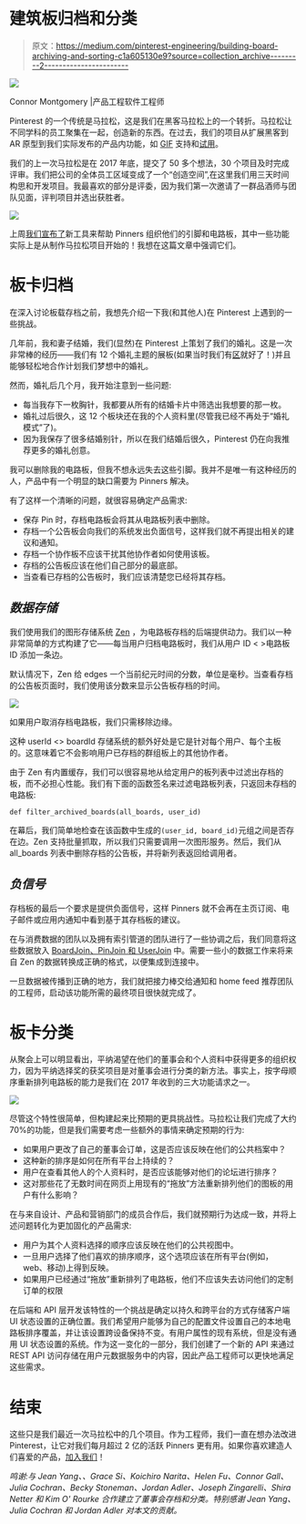 # 建筑板归档和分类

> 原文：<https://medium.com/pinterest-engineering/building-board-archiving-and-sorting-c1a605130e9?source=collection_archive---------2----------------------->

![](img/bf71e4b057e8ce1d6d3ee49fff50defb.png)

Connor Montgomery |产品工程软件工程师

Pinterest 的一个传统是马拉松，这是我们在黑客马拉松上的一个转折。马拉松让不同学科的员工聚集在一起，创造新的东西。在过去，我们的项目从扩展黑客到 AR 原型到我们实际发布的产品内功能，如 [GIF](/@Pinterest_Engineering/building-support-for-gifs-over-night-8909df8ef4ca) 支持和[试用](https://newsroom.pinterest.com/en/post/a-new-way-to-keep-track-of-ideas-you-try-on-pinterest)。

我们的上一次马拉松是在 2017 年底，提交了 50 多个想法，30 个项目及时完成评审。我们把公司的全体员工区域变成了一个“创造空间”,在这里我们用三天时间构思和开发项目。我最喜欢的部分是评委，因为我们第一次邀请了一群品酒师与团队见面，评判项目并选出获胜者。

![](img/7f193e6831477949453ccd76eb9627bd.png)

上周[我们宣布了](https://newsroom.pinterest.com/en/post/new-tools-for-organizing-pins-boards-and-sections-on-pinterest)新工具来帮助 Pinners 组织他们的引脚和电路板，其中一些功能实际上是从制作马拉松项目开始的！我想在这篇文章中强调它们。

# **板卡归档**

在深入讨论板载存档之前，我想先介绍一下我(和其他人)在 Pinterest 上遇到的一些挑战。

几年前，我和妻子结婚，我们(显然)在 Pinterest 上策划了我们的婚礼。这是一次非常棒的经历——我们有 12 个婚礼主题的展板(如果当时我们有[区](https://newsroom.pinterest.com/en/post/a-new-way-to-organize-your-ideas-on-pinterest)就好了！)并且能够轻松地合作计划我们梦想中的婚礼。

然而，婚礼后几个月，我开始注意到一些问题:

*   每当我存下一枚胸针，我都要从所有的结婚卡片中筛选出我想要的那一枚。
*   婚礼过后很久，这 12 个板块还在我的个人资料里(尽管我已经不再处于“婚礼模式”了)。
*   因为我保存了很多结婚别针，所以在我们结婚后很久，Pinterest 仍在向我推荐更多的婚礼创意。

我可以删除我的电路板，但我不想永远失去这些引脚。我并不是唯一有这种经历的人，产品中有一个明显的缺口需要为 Pinners 解决。

有了这样一个清晰的问题，就很容易确定产品需求:

*   保存 Pin 时，存档电路板会将其从电路板列表中删除。
*   存档一个公告板会向我们的系统发出负面信号，这样我们就不再提出相关的建议和通知。
*   存档一个协作板不应该干扰其他协作者如何使用该板。
*   存档的公告板应该在他们自己部分的最底部。
*   当查看已存档的公告板时，我们应该清楚您已经将其存档。

## *数据存储*

我们使用我们的图形存储系统 [Zen](https://www.youtube.com/watch?v=yI0vHfgK6oI&app=desktop) ，为电路板存档的后端提供动力。我们以一种非常简单的方式构建了它——每当用户归档电路板时，我们从用户 ID < >电路板 ID 添加一条边。

默认情况下，Zen 给 edges 一个当前纪元时间的分数，单位是毫秒。当查看存档的公告板页面时，我们使用该分数来显示公告板存档的时间。

![](img/feb53784c080367f4b1b3ede852426d2.png)

如果用户取消存档电路板，我们只需移除边缘。

这种 userId <> boardId 存储系统的额外好处是它是针对每个用户、每个主板的。这意味着它不会影响用户已存档的群组板上的其他协作者。

由于 Zen 有内置缓存，我们可以很容易地从给定用户的板列表中过滤出存档的板，而不必担心性能。我们有下面的函数签名来过滤电路板列表，只返回未存档的电路板:

`def filter_archived_boards(all_boards, user_id)`

在幕后，我们简单地检查在该函数中生成的`(user_id, board_id)`元组之间是否存在边。Zen 支持批量抓取，所以我们只需要调用一次图形服务。然后，我们从 all_boards 列表中删除存档的公告板，并将新列表返回给调用者。

## *负信号*

存档板的最后一个要求是提供负面信号，这样 Pinners 就不会再在主页订阅、电子邮件或应用内通知中看到基于其存档板的建议。

在与消费数据的团队以及拥有索引管道的团队进行了一些协调之后，我们同意将这些数据放入 [BoardJoin、PinJoin 和 UserJoin](/@Pinterest_Engineering/creating-serving-amp-storing-data-for-discovery-3f9f9ce7c139) 中。需要一些小的数据工作来将来自 Zen 的数据转换成正确的格式，以便集成到连接中。

一旦数据被传播到正确的地方，我们就把接力棒交给通知和 home feed 推荐团队的工程师，启动该功能所需的最终项目很快就完成了。

# **板卡分类**

从聚会上可以明显看出，平纳渴望在他们的董事会和个人资料中获得更多的组织权力，因为平纳选择奖的获奖项目是对董事会进行分类的新方法。事实上，按字母顺序重新排列电路板的能力是我们在 2017 年收到的三大功能请求之一。

![](img/bdda4187a625c486db22c3fc3da3167b.png)

尽管这个特性很简单，但构建起来比预期的更具挑战性。马拉松让我们完成了大约 70%的功能，但是我们需要考虑一些额外的事情来确定预期的行为:

*   如果用户更改了自己的董事会订单，这是否应该反映在他们的公共档案中？
*   这种新的排序是如何在所有平台上持续的？
*   用户在查看其他人的个人资料时，是否应该能够对他们的论坛进行排序？
*   这对那些花了无数时间在网页上用现有的“拖放”方法重新排列他们的图板的用户有什么影响？

在与来自设计、产品和营销部门的成员合作后，我们就预期行为达成一致，并将上述问题转化为更加固化的产品需求:

*   用户为其个人资料选择的顺序应该反映在他们的公共视图中。
*   一旦用户选择了他们喜欢的排序顺序，这个选项应该在所有平台(例如，web、移动)上得到反映。
*   如果用户已经通过“拖放”重新排列了电路板，他们不应该失去访问他们的定制订单的权限

在后端和 API 层开发该特性的一个挑战是确定以持久和跨平台的方式存储客户端 UI 状态设置的正确位置。我们希望用户能够为自己的配置文件设置自己的本地电路板排序覆盖，并让该设置跨设备保持不变。有用户属性的现有系统，但是没有通用 UI 状态设置的系统。作为这一变化的一部分，我们创建了一个新的 API 来通过 REST API 访问存储在用户元数据服务中的内容，因此产品工程师可以更快地满足这些需求。

# **结束**

这些只是我们最近一次马拉松中的几个项目。作为工程师，我们一直在想办法改进 Pinterest，让它对我们每月超过 2 亿的活跃 Pinners 更有用。如果你喜欢建造人们喜爱的产品，[加入我们](https://careers.pinterest.com/careers/engineering)！

*鸣谢:与 Jean Yang、、Grace Si、Koichiro Narita、Helen Fu、Connor Gall、Julia Cochran、Becky Stoneman、Jordan Adler、Joseph Zingarelli、Shira Netter 和 Kim O' Rourke 合作建立了董事会存档和分类。特别感谢 Jean Yang、Julia Cochran 和 Jordan Adler 对本文的贡献。*